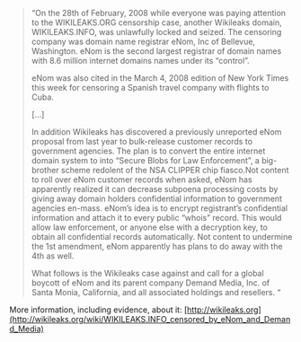 > “On the 28th of February, 2008 while everyone was paying attention to the WIKILEAKS.ORG censorship case, another Wikileaks domain, WIKILEAKS.INFO, was unlawfully locked and seized. The censoring company was domain name registrar eNom, Inc of Bellevue, Washington. eNom is the second largest registrar of domain names with 8.6 million internet domains names under its “control”.
> 
> eNom was also cited in the March 4, 2008 edition of New York Times this week for censoring a Spanish travel company with flights to Cuba.
> 
> \[…\]
> 
> In addition Wikileaks has discovered a previously unreported eNom proposal from last year to bulk-release customer records to government agencies. The plan is to convert the entire internet domain system to into “Secure Blobs for Law Enforcement”, a big-brother scheme redolent of the NSA CLIPPER chip fiasco.Not content to roll over eNom customer records when asked, eNom has apparently realized it can decrease subpoena processing costs by giving away domain holders confidential information to government agencies en-mass. eNom’s idea is to encrypt registrant’s confidential information and attach it to every public “whois” record. This would allow law enforcement, or anyone else with a decryption key, to obtain all confidential records automatically. Not content to undermine the 1st amendment, eNom apparently has plans to do away with the 4th as well.
> 
> What follows is the Wikileaks case against and call for a global boycott of eNom and its parent company Demand Media, Inc. of Santa Monia, California, and all associated holdings and resellers. “

More information, including evidence, about it: [http://wikileaks.org](http://wikileaks.org/wiki/WIKILEAKS.INFO_censored_by_eNom_and_Demand_Media)